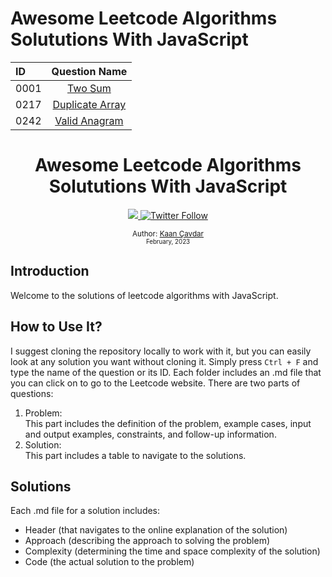 # Awesome Leetcode Algorithms Solututions With JavaScript

| ID   |              Question Name              |
| :--- | :-------------------------------------: |
| 0001 | [Two Sum](0001-two-sum/q-two-sum.md) |
| 0217 | [Duplicate Array](0217-contains-duplicate/q-contains-duplicate.md) |
| 0242 | [Valid Anagram](0242-valid-anagram/q-valid-anagram.md) |

<div align="center">
  <h1>Awesome Leetcode Algorithms Solututions With JavaScript</h1>
  <a class="header-badge" target="_blank" href="https://www.linkedin.com/in/kaan-cavdar/">
    <img src="https://img.shields.io/badge/style--5eba00.svg?label=LinkedIn&logo=linkedin&style=social">
  </a>
  <a class="header-badge" target="_blank" href="https://twitter.com/Naaqnak">
    <img alt="Twitter Follow" src="https://img.shields.io/twitter/follow/Kaan?style=social">
  </a>

  <sub>Author:
    <a href="" target="_blank">Kaan Çavdar</a><br>
    <small> February, 2023</small>
  </sub>
</div>

## Introduction

Welcome to the solutions of leetcode algorithms with JavaScript.

## How to Use It?

I suggest cloning the repository locally to work with it, but you can easily look at any solution you want without cloning it. Simply press `Ctrl + F` and type the name of the question or its ID. Each folder includes an .md file that you can click on to go to the Leetcode website. There are two parts of questions:

1. Problem: </br> This part includes the definition of the problem, example cases, input and output examples, constraints, and follow-up information.
2. Solution: </br> This part includes a table to navigate to the solutions.

## Solutions

Each .md file for a solution includes:

- Header (that navigates to the online explanation of the solution)
- Approach (describing the approach to solving the problem)
- Complexity (determining the time and space complexity of the solution)
- Code (the actual solution to the problem)